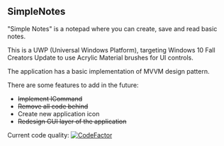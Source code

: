 ## SimpleNotes
"Simple Notes" is a notepad where you can create, save and read basic notes.

This is a UWP (Universal Windows Platform), targeting Windows 10 Fall Creators Update to use Acrylic Material brushes for UI controls.

The application has a basic implementation of MVVM design pattern.

There are some features to add in the future:
* ~~Implement ICommand~~
* ~~Remove all code behind~~
* Create new application icon
* ~~Redesign GUI layer of the application~~

Current code quality: [![CodeFactor](https://www.codefactor.io/repository/github/madtiger2409/simplenotes/badge)](https://www.codefactor.io/repository/github/madtiger2409/simplenotes)
